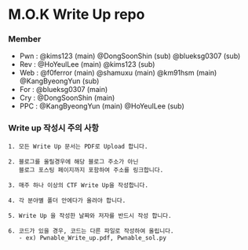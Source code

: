 ﻿# M.O.K Write Up repo
### Member
* Pwn : @kims123 (main) @DongSoonShin (sub) @blueksg0307 (sub)
* Rev : @HoYeulLee (main) @kims123 (sub)
* Web : @f0ferror (main) @shamuxu (main) @km91hsm (main) @KangByeongYun (sub)
* For : @blueksg0307 (main)
* Cry : @DongSoonShin (main)
* PPC : @KangByeongYun (main) @HoYeulLee (sub)

### Write up 작성시 주의 사항
```
1. 모든 Write Up 문서는 PDF로 Upload 합니다.

2. 블로그를 올릴경우에 해당 블로그 주소가 아닌 
   블로그 포스팅 페이지까지 포함하여 주소를 링크합니다.

3. 매주 하나 이상의 CTF Write Up을 작성합니다.

4. 각 분야별 폴더 안에다가 올려야 합니다.

5. Write Up 을 작성한 날짜와 저자를 반드시 작성 합니다.

6. 코드가 있을 경우, 코드는 다른 파일로 작성하여 올립니다.
   - ex) Pwnable_Write_up.pdf, Pwnable_sol.py
```